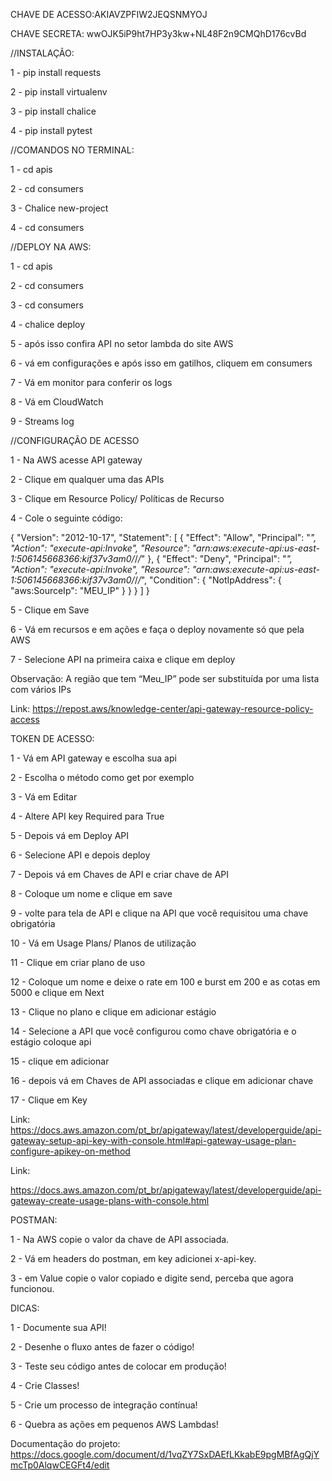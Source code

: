 CHAVE DE ACESSO:AKIAVZPFIW2JEQSNMYOJ

CHAVE SECRETA: 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


//INSTALAÇÃO:

1 - pip install requests

2 - pip install virtualenv

3 - pip install chalice

4 - pip install pytest


//COMANDOS NO TERMINAL:

1 - cd apis

2 - cd consumers

3 - Chalice new-project

4 - cd consumers

//DEPLOY NA AWS:

1 - cd apis

2 - cd consumers

3 - cd consumers

4 - chalice deploy

5 - após isso confira API no setor lambda do site AWS

6 - vá em configurações e após isso em gatilhos, cliquem em consumers

7 - Vá em monitor para conferir os logs

8 - Vá em CloudWatch

9 - Streams log

//CONFIGURAÇÃO DE ACESSO

1 - Na AWS acesse API gateway

2 - Clique em qualquer uma das APIs

3 - Clique em Resource Policy/ Políticas de Recurso

4 - Cole o seguinte código:

{
    "Version": "2012-10-17",
    "Statement": [
        {
            "Effect": "Allow",
            "Principal": "*",
            "Action": "execute-api:Invoke",
            "Resource": "arn:aws:execute-api:us-east-1:506145668366:kif37v3am0/*/*/*"
        },
        {
            "Effect": "Deny",
            "Principal": "*",
            "Action": "execute-api:Invoke",
            "Resource": "arn:aws:execute-api:us-east-1:506145668366:kif37v3am0/*/*/*",
            "Condition": {
                "NotIpAddress": {
                    "aws:SourceIp": "MEU_IP"
                }
            }
        }
    ]
}

5 - Clique em Save

6 - Vá em recursos e em ações e faça o deploy novamente só que pela AWS 

7 - Selecione API na primeira caixa e clique em deploy

Observação: A região que tem “Meu_IP” pode ser substituída por uma lista com vários IPs

Link: https://repost.aws/knowledge-center/api-gateway-resource-policy-access

TOKEN DE ACESSO:

1 - Vá em API gateway e escolha sua api 

2 - Escolha o método como get por exemplo

3 - Vá em Editar

4 - Altere API key Required para True

5 - Depois vá em Deploy API

6 - Selecione API e depois deploy

7 - Depois vá em Chaves de API e criar chave de API

8 - Coloque um nome e clique em save

9 - volte para tela de API e clique na API que você requisitou uma chave obrigatória

10 - Vá em Usage Plans/ Planos de utilização

11 - Clique em criar plano de uso

12 - Coloque um nome e deixe o rate em 100 e burst em 200 e as cotas em 5000 e clique em Next

13 - Clique no plano e clique em adicionar estágio

14 - Selecione a API que você configurou como chave obrigatória e o estágio coloque api

15 - clique em adicionar

16 - depois vá em Chaves de API associadas e clique em adicionar chave

17 - Clique em Key

Link: https://docs.aws.amazon.com/pt_br/apigateway/latest/developerguide/api-gateway-setup-api-key-with-console.html#api-gateway-usage-plan-configure-apikey-on-method

Link: 

https://docs.aws.amazon.com/pt_br/apigateway/latest/developerguide/api-gateway-create-usage-plans-with-console.html

POSTMAN:

1 - Na AWS copie o valor da chave de API associada.

2 - Vá em headers do postman, em key adicionei x-api-key.

3 - em Value copie o valor copiado e digite send, perceba que agora funcionou.

DICAS:

1 - Documente sua API!

2 - Desenhe o fluxo antes de fazer o código!

3 - Teste seu código antes de colocar em produção!

4 - Crie Classes!

5 - Crie um processo de integração contínua!

6 - Quebra as ações em pequenos AWS Lambdas!

Documentação do projeto: https://docs.google.com/document/d/1vqZY7SxDAEfLKkabE9pgMBfAgQjYmcTp0AlqwCEGFt4/edit
